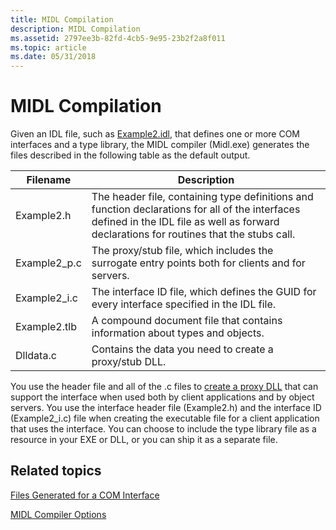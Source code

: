 ```yaml
---
title: MIDL Compilation
description: MIDL Compilation
ms.assetid: 2797ee3b-82fd-4cb5-9e95-23b2f2a8f011
ms.topic: article
ms.date: 05/31/2018
---
```


# MIDL Compilation

Given an IDL file, such as [Example2.idl](anatomy-of-an-idl-file.md), that defines one or more COM interfaces and a type library, the MIDL compiler (Midl.exe) generates the files described in the following table as the default output.



| Filename                 | Description                                                                                                                                                                                           |
|--------------------------|-------------------------------------------------------------------------------------------------------------------------------------------------------------------------------------------------------|
| Example2.h<br/>    | The header file, containing type definitions and function declarations for all of the interfaces defined in the IDL file as well as forward declarations for routines that the stubs call.<br/> |
| Example2\_p.c<br/> | The proxy/stub file, which includes the surrogate entry points both for clients and for servers.<br/>                                                                                           |
| Example2\_i.c<br/> | The interface ID file, which defines the GUID for every interface specified in the IDL file.<br/>                                                                                               |
| Example2.tlb<br/>  | A compound document file that contains information about types and objects.<br/>                                                                                                                |
| Dlldata.c<br/>     | Contains the data you need to create a proxy/stub DLL.<br/>                                                                                                                                     |



 

You use the header file and all of the .c files to [create a proxy DLL](building-and-registering-a-proxy-dll.md) that can support the interface when used both by client applications and by object servers. You use the interface header file (Example2.h) and the interface ID (Example2\_i.c) file when creating the executable file for a client application that uses the interface. You can choose to include the type library file as a resource in your EXE or DLL, or you can ship it as a separate file.

## Related topics

<dl> <dt>

[Files Generated for a COM Interface](https://docs.microsoft.com/windows/desktop/Midl/files-generated-for-a-com-interface)
</dt> <dt>

[MIDL Compiler Options](midl-compiler-options.md)
</dt> </dl>

 

 





